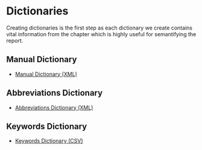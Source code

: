 # Dictionaries
Creating dictionaries is the first step as each dictionary we create contains vital information from the chapter which is highly useful for semantifying the report.

## Manual Dictionary
* [Manual Dictionary (XML)](https://github.com/petermr/semanticClimate/blob/main/ipcc/ar6/wg3/Chapter03/dict/manual_dict_chapter03.xml)

## Abbreviations Dictionary
* [Abbreviations Dictionary (XML)](https://github.com/petermr/semanticClimate/blob/main/ipcc/ar6/wg3/Chapter03/dict/abb_chapter03.xml)

## Keywords Dictionary
* [Keywords Dictionary (CSV)](https://github.com/petermr/semanticClimate/blob/main/ipcc/ar6/wg3/Chapter03/dict/gensim_keywords.csv)
